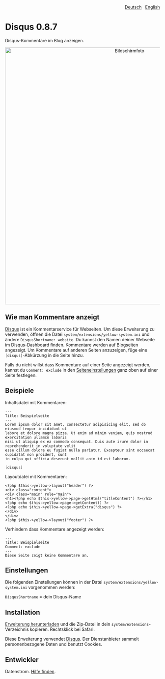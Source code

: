 <p align="right"><a href="README-de.md">Deutsch</a> &nbsp; <a href="README.md">English</a></p>

Disqus 0.8.7
============
Disqus-Kommentare im Blog anzeigen.

<p align="center"><img src="disqus-screenshot.png?raw=true" width="795" height="836" alt="Bildschirmfoto"></p>

## Wie man Kommentare anzeigt

[Disqus](https://disqus.com) ist ein Kommentarservice für Webseiten. Um diese Erweiterung zu verwenden, öffnen die Datei `system/extensions/yellow-system.ini` und ändere `DisqusShortname: website`. Du kannst den Namen deiner Webseite im Disqus-Dashboard finden. Kommentare werden auf Blogseiten angezeigt. Um Kommentare auf anderen Seiten anzuzeigen, füge eine `[disqus]`-Abkürzung in die Seite hinzu.

Falls du nicht willst dass Kommentare auf einer Seite angezeigt werden, kannst du `Comment: exclude` in den [Seiteneinstellungen](https://github.com/datenstrom/yellow-extensions/tree/master/source/core/README-de.md#einstellungen-seite) ganz oben auf einer Seite festlegen.

## Beispiele

Inhaltsdatei mit Kommentaren:

    ---
    Title: Beispielseite
    ---
    Lorem ipsum dolor sit amet, consectetur adipisicing elit, sed do eiusmod tempor incididunt ut 
    labore et dolore magna pizza. Ut enim ad minim veniam, quis nostrud exercitation ullamco laboris 
    nisi ut aliquip ex ea commodo consequat. Duis aute irure dolor in reprehenderit in voluptate velit 
    esse cillum dolore eu fugiat nulla pariatur. Excepteur sint occaecat cupidatat non proident, sunt 
    in culpa qui officia deserunt mollit anim id est laborum.

    [disqus]

Layoutdatei mit Kommentaren:

    <?php $this->yellow->layout("header") ?>
    <div class="content">
    <div class="main" role="main">
    <h1><?php echo $this->yellow->page->getHtml("titleContent") ?></h1>
    <?php echo $this->yellow->page->getContent() ?>
    <?php echo $this->yellow->page->getExtra("disqus") ?>
    </div>
    </div>
    <?php $this->yellow->layout("footer") ?>

Verhindern dass Kommentare angezeigt werden:

    ---
    Title: Beispielseite
    Comment: exclude
    ---
    Diese Seite zeigt keine Kommentare an.

## Einstellungen

Die folgenden Einstellungen können in der Datei `system/extensions/yellow-system.ini` vorgenommen werden:

`DisqusShortname` = dein Disqus-Name  

## Installation

[Erweiterung herunterladen](https://github.com/datenstrom/yellow-extensions/raw/master/zip/disqus.zip) und die Zip-Datei in dein `system/extensions`-Verzeichnis kopieren. Rechtsklick bei Safari.

Diese Erweiterung verwendet [Disqus](https://disqus.com). Der Dienstanbieter sammelt personenbezogene Daten und benutzt Cookies.

## Entwickler

Datenstrom. [Hilfe finden](https://datenstrom.se/de/yellow/help/).
